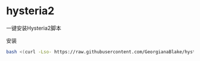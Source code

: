 # hysteria2
一键安装Hysteria2脚本

安装

```bash
bash <(curl -Lso- https://raw.githubusercontent.com/GeorgianaBlake/hysteria2/refs/heads/main/install.sh)
```
